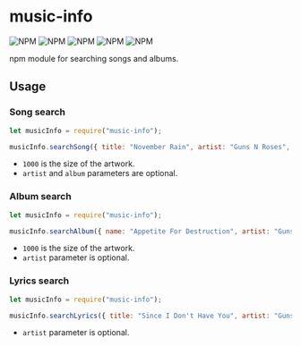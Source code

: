 # music-info

![NPM](https://img.shields.io/npm/l/music-info?style=flat-square)
![NPM](https://img.shields.io/github/issues/redteadeveloper/Music-Info?style=flat-square)
![NPM](https://img.shields.io/github/issues-pr/redteadeveloper/Music-Info?style=flat-square)
![NPM](https://img.shields.io/npm/dt/music-info?style=flat-square) 
![NPM](https://img.shields.io/bundlephobia/min/music-info?style=flat-square)

npm module for searching songs and albums.

## Usage

### Song search
```js
let musicInfo = require("music-info");

musicInfo.searchSong({ title: "November Rain", artist: "Guns N Roses", album: "Use Your Illusion I" }, 1000).then(console.log);
```
* ``1000`` is the size of the artwork.
* ``artist`` and ``album`` parameters are optional.

### Album search
```js
let musicInfo = require("music-info");

musicInfo.searchAlbum({ name: "Appetite For Destruction", artist: "Guns N Roses" }, 1000).then(console.log);
```
* ``1000`` is the size of the artwork.
* ``artist`` parameter is optional.

### Lyrics search
```js
let musicInfo = require("music-info");

musicInfo.searchLyrics({ title: "Since I Don't Have You", artist: "Guns N Roses" }).then(console.log);
```
* ``artist`` parameter is optional.

